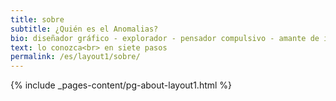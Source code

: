 ```yaml
---
title: sobre
subtitle: ¿Quién es el Anomalias?
bio: diseñador gráfico - explorador - pensador compulsivo - amante de infografía e ilustración
text: lo conozca<br> en siete pasos
permalink: /es/layout1/sobre/
---
```

{% include _pages-content/pg-about-layout1.html %}
